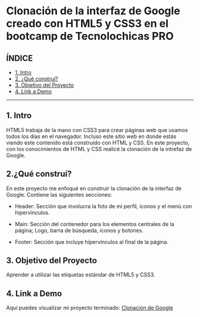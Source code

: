 # Clonación de la interfaz de Google creado con HTML5 y CSS3 en el bootcamp de Tecnolochicas PRO

## **ÍNDICE**

* [1. Intro](https://github.com/rositaa-as/Clon_google/edit/main/README.md#1-intro)
* [2. ¿Qué construí?](https://github.com/rositaa-as/Clon_google/edit/main/README.md#2qu%C3%A9-constru%C3%AD)
* [3. Objetivo del Proyecto](https://github.com/rositaa-as/Clon_google/edit/main/README.md#3-objetivo-del-proyecto)
* [4. Link a Demo](https://github.com/rositaa-as/Clon_google/edit/main/README.md#3-objetivo-del-proyecto)


****

## 1. Intro
HTML5 trabaja de la mano con CSS3 para crear páginas web que usamos todos los días en el navegador. Incluso este sitio web en donde estás viendo este contenido está construido con HTML y CSS. En este proyecto, con los conocimientos de HTML y CSS realicé la clonación de la intrefaz de Google.

## 2.¿Qué construí?
En este proyecto me enfoqué en construir la clonación de la interfaz de Google.
Contiene las siguientes secciones:

* Header: Sección que involucra la foto de mi perfil, iconos y el menú con hipervínculos.

* Main:  Sección del contenedor para los elementos centrales de la página; Logo, barra de búsqueda, iconos y botones.

* Footer: Sección que incluye hipervínculos al final de la página.

## 3. Objetivo del Proyecto
Aprender a utilizar las etiquetas estándar de HTML5 y CSS3.

## 4. Link a Demo
Aquí puedes visualizar mi proyecto terminado: [Clonación de Google](#)

